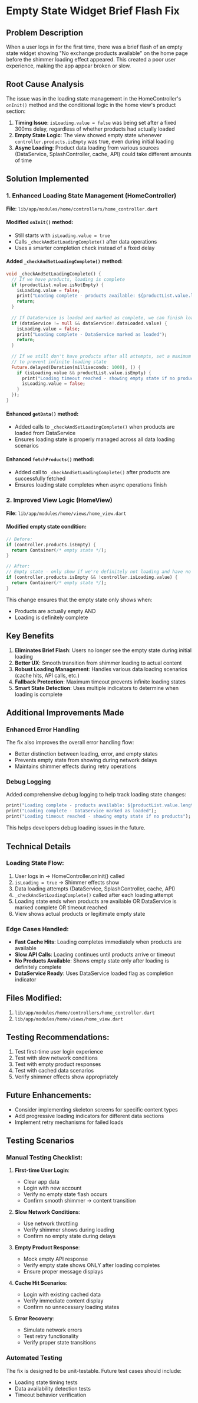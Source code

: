 # Empty State Widget Brief Flash Fix

## Problem Description
When a user logs in for the first time, there was a brief flash of an empty state widget showing "No exchange products available" on the home page before the shimmer loading effect appeared. This created a poor user experience, making the app appear broken or slow.

## Root Cause Analysis
The issue was in the loading state management in the HomeController's `onInit()` method and the conditional logic in the home view's product section:

1. **Timing Issue**: `isLoading.value = false` was being set after a fixed 300ms delay, regardless of whether products had actually loaded
2. **Empty State Logic**: The view showed empty state whenever `controller.products.isEmpty` was true, even during initial loading
3. **Async Loading**: Product data loading from various sources (DataService, SplashController, cache, API) could take different amounts of time

## Solution Implemented

### 1. Enhanced Loading State Management (HomeController)

**File**: `lib/app/modules/home/controllers/home_controller.dart`

#### Modified `onInit()` method:
- Still starts with `isLoading.value = true`
- Calls `_checkAndSetLoadingComplete()` after data operations
- Uses a smarter completion check instead of a fixed delay

#### Added `_checkAndSetLoadingComplete()` method:
```dart
void _checkAndSetLoadingComplete() {
  // If we have products, loading is complete
  if (productList.value.isNotEmpty) {
    isLoading.value = false;
    print("Loading complete - products available: ${productList.value.length}");
    return;
  }
  
  // If DataService is loaded and marked as complete, we can finish loading
  if (dataService != null && dataService!.dataLoaded.value) {
    isLoading.value = false;
    print("Loading complete - DataService marked as loaded");
    return;
  }
  
  // If we still don't have products after all attempts, set a maximum wait time 
  // to prevent infinite loading state
  Future.delayed(Duration(milliseconds: 1000), () {
    if (isLoading.value && productList.value.isEmpty) {
      print("Loading timeout reached - showing empty state if no products");
      isLoading.value = false;
    }
  });
}
```

#### Enhanced `getData()` method:
- Added calls to `_checkAndSetLoadingComplete()` when products are loaded from DataService
- Ensures loading state is properly managed across all data loading scenarios

#### Enhanced `fetchProducts()` method:
- Added call to `_checkAndSetLoadingComplete()` after products are successfully fetched
- Ensures loading state completes when async operations finish

### 2. Improved View Logic (HomeView)

**File**: `lib/app/modules/home/views/home_view.dart`

#### Modified empty state condition:
```dart
// Before:
if (controller.products.isEmpty) {
  return Container(/* empty state */);
}

// After:
// Empty state - only show if we're definitely not loading and have no products
if (controller.products.isEmpty && !controller.isLoading.value) {
  return Container(/* empty state */);
}
```

This change ensures that the empty state only shows when:
- Products are actually empty AND
- Loading is definitely complete

## Key Benefits

1. **Eliminates Brief Flash**: Users no longer see the empty state during initial loading
2. **Better UX**: Smooth transition from shimmer loading to actual content
3. **Robust Loading Management**: Handles various data loading scenarios (cache hits, API calls, etc.)
4. **Fallback Protection**: Maximum timeout prevents infinite loading states
5. **Smart State Detection**: Uses multiple indicators to determine when loading is complete

## Additional Improvements Made

### Enhanced Error Handling
The fix also improves the overall error handling flow:
- Better distinction between loading, error, and empty states
- Prevents empty state from showing during network delays
- Maintains shimmer effects during retry operations

### Debug Logging
Added comprehensive debug logging to help track loading state changes:
```dart
print("Loading complete - products available: ${productList.value.length}");
print("Loading complete - DataService marked as loaded");
print("Loading timeout reached - showing empty state if no products");
```

This helps developers debug loading issues in the future.

## Technical Details

### Loading State Flow:
1. User logs in → HomeController.onInit() called
2. `isLoading = true` → Shimmer effects show
3. Data loading attempts (DataService, SplashController, cache, API)
4. `_checkAndSetLoadingComplete()` called after each loading attempt
5. Loading state ends when products are available OR DataService is marked complete OR timeout reached
6. View shows actual products or legitimate empty state

### Edge Cases Handled:
- **Fast Cache Hits**: Loading completes immediately when products are available
- **Slow API Calls**: Loading continues until products arrive or timeout
- **No Products Available**: Shows empty state only after loading is definitely complete
- **DataService Ready**: Uses DataService loaded flag as completion indicator

## Files Modified:
1. `lib/app/modules/home/controllers/home_controller.dart`
2. `lib/app/modules/home/views/home_view.dart`

## Testing Recommendations:
1. Test first-time user login experience
2. Test with slow network conditions
3. Test with empty product responses
4. Test with cached data scenarios
5. Verify shimmer effects show appropriately

## Future Enhancements:
- Consider implementing skeleton screens for specific content types
- Add progressive loading indicators for different data sections
- Implement retry mechanisms for failed loads

## Testing Scenarios

### Manual Testing Checklist:
1. **First-time User Login**:
   - Clear app data
   - Login with new account
   - Verify no empty state flash occurs
   - Confirm smooth shimmer → content transition

2. **Slow Network Conditions**:
   - Use network throttling
   - Verify shimmer shows during loading
   - Confirm no empty state during delays

3. **Empty Product Response**:
   - Mock empty API response
   - Verify empty state shows ONLY after loading completes
   - Ensure proper message displays

4. **Cache Hit Scenarios**:
   - Login with existing cached data
   - Verify immediate content display
   - Confirm no unnecessary loading states

5. **Error Recovery**:
   - Simulate network errors
   - Test retry functionality
   - Verify proper state transitions

### Automated Testing
The fix is designed to be unit-testable. Future test cases should include:
- Loading state timing tests
- Data availability detection tests  
- Timeout behavior verification
